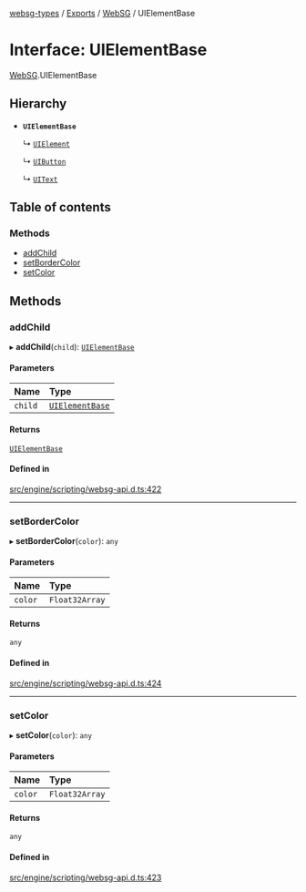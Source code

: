 [websg-types](../README.md) / [Exports](../modules.md) / [WebSG](../modules/WebSG.md) / UIElementBase

# Interface: UIElementBase

[WebSG](../modules/WebSG.md).UIElementBase

## Hierarchy

- **`UIElementBase`**

  ↳ [`UIElement`](../classes/WebSG.UIElement.md)

  ↳ [`UIButton`](../classes/WebSG.UIButton.md)

  ↳ [`UIText`](../classes/WebSG.UIText.md)

## Table of contents

### Methods

- [addChild](WebSG.UIElementBase.md#addchild)
- [setBorderColor](WebSG.UIElementBase.md#setbordercolor)
- [setColor](WebSG.UIElementBase.md#setcolor)

## Methods

### addChild

▸ **addChild**(`child`): [`UIElementBase`](WebSG.UIElementBase.md)

#### Parameters

| Name | Type |
| :------ | :------ |
| `child` | [`UIElementBase`](WebSG.UIElementBase.md) |

#### Returns

[`UIElementBase`](WebSG.UIElementBase.md)

#### Defined in

[src/engine/scripting/websg-api.d.ts:422](https://github.com/matrix-org/thirdroom/blob/53b6168d/src/engine/scripting/websg-api.d.ts#L422)

___

### setBorderColor

▸ **setBorderColor**(`color`): `any`

#### Parameters

| Name | Type |
| :------ | :------ |
| `color` | `Float32Array` |

#### Returns

`any`

#### Defined in

[src/engine/scripting/websg-api.d.ts:424](https://github.com/matrix-org/thirdroom/blob/53b6168d/src/engine/scripting/websg-api.d.ts#L424)

___

### setColor

▸ **setColor**(`color`): `any`

#### Parameters

| Name | Type |
| :------ | :------ |
| `color` | `Float32Array` |

#### Returns

`any`

#### Defined in

[src/engine/scripting/websg-api.d.ts:423](https://github.com/matrix-org/thirdroom/blob/53b6168d/src/engine/scripting/websg-api.d.ts#L423)
